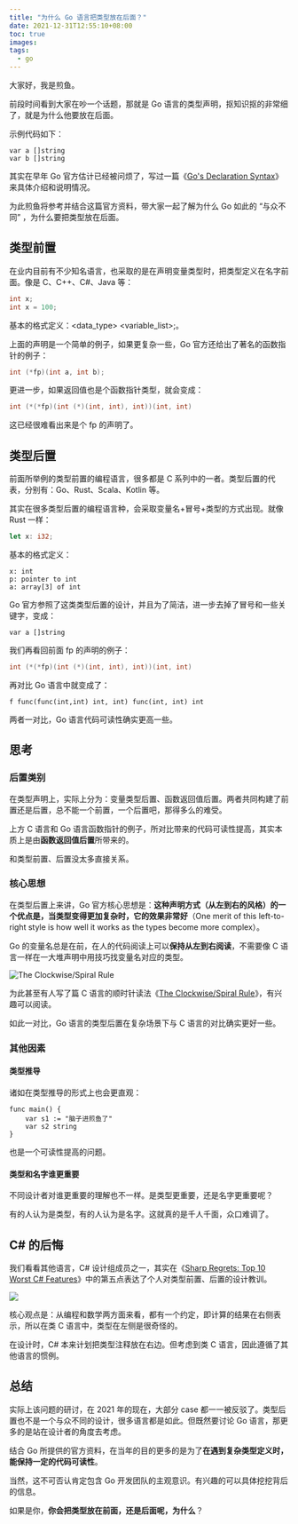 ```yaml
---
title: "为什么 Go 语言把类型放在后面？"
date: 2021-12-31T12:55:10+08:00
toc: true
images:
tags: 
  - go
---
```


大家好，我是煎鱼。

前段时间看到大家在吵一个话题，那就是 Go 语言的类型声明，抠知识抠的非常细了，就是为什么他要放在后面。

示例代码如下：

```golang
var a []string
var b []string
```

其实在早年 Go 官方估计已经被问烦了，写过一篇《[Go's Declaration Syntax](https://go.dev/blog/declaration-syntax "Go's Declaration Syntax")》来具体介绍和说明情况。

为此煎鱼将参考并结合这篇官方资料，带大家一起了解为什么 Go 如此的 “与众不同” ，为什么要把类型放在后面。

## 类型前置

在业内目前有不少知名语言，也采取的是在声明变量类型时，把类型定义在名字前面。像是 C、C++、C#、Java 等：

```c
int x;
int x = 100;
```

基本的格式定义：<data_type> <variable_list>;。

上面的声明是一个简单的例子，如果更复杂一些，Go 官方还给出了著名的函数指针的例子：

```c
int (*fp)(int a, int b);
```

更进一步，如果返回值也是个函数指针类型，就会变成：

```c
int (*(*fp)(int (*)(int, int), int))(int, int)
```

这已经很难看出来是个 fp 的声明了。

## 类型后置

前面所举例的类型前置的编程语言，很多都是 C 系列中的一者。类型后置的代表，分别有：Go、Rust、Scala、Kotlin 等。

其实在很多类型后置的编程语言种，会采取变量名+冒号+类型的方式出现。就像 Rust 一样：

```rust
let x: i32;
```

基本的格式定义：

```
x: int
p: pointer to int
a: array[3] of int
```

Go 官方参照了这类类型后置的设计，并且为了简洁，进一步去掉了冒号和一些关键字，变成：

```golang
var a []string
```

我们再看回前面 fp 的声明的例子：

```c
int (*(*fp)(int (*)(int, int), int))(int, int)
```

再对比 Go 语言中就变成了：

```golang
f func(func(int,int) int, int) func(int, int) int
```

两者一对比，Go 语言代码可读性确实更高一些。

## 思考

### 后置类别

在类型声明上，实际上分为：变量类型后置、函数返回值后置。两者共同构建了前置还是后置，总不能一个前置，一个后置吧，那得多么的难受。

上方 C 语言和 Go 语言函数指针的例子，所对比带来的代码可读性提高，其实本质上是由**函数返回值后置**所带来的。

和类型前置、后置没太多直接关系。

### 核心思想

在类型后置上来讲，Go 官方核心思想是：**这种声明方式（从左到右的风格）的一个优点是，当类型变得更加复杂时，它的效果非常好**（One merit of this left-to-right style is how well it works as the types become more complex）。

Go 的变量名总是在前，在人的代码阅读上可以**保持从左到右阅读**，不需要像 C 语言一样在一大堆声明中用技巧找变量名对应的类型。

![The Clockwise/Spiral Rule](https://files.mdnice.com/user/3610/b025d274-ae83-404c-8072-2776cd790708.png)

为此甚至有人写了篇 C 语言的顺时针读法《[The Clockwise/Spiral Rule](http://c-faq.com/decl/spiral.anderson.html "The Clockwise/Spiral Rule")》，有兴趣可以阅读。

如此一对比，Go 语言的类型后置在复杂场景下与 C 语言的对比确实更好一些。

### 其他因素

#### 类型推导

诸如在类型推导的形式上也会更直观：

```golang
func main() {
    var s1 := "脑子进煎鱼了"
    var s2 string
}
```

也是一个可读性提高的问题。

#### 类型和名字谁更重要

不同设计者对谁更重要的理解也不一样。是类型更重要，还是名字更重要呢？

有的人认为是类型，有的人认为是名字。这就真的是千人千面，众口难调了。

## C# 的后悔

我们看看其他语言，C# 设计组成员之一，其实在《[Sharp Regrets: Top 10 Worst C# Features](https://www.informit.com/articles/article.aspx?p=2425867 "Sharp Regrets: Top 10 Worst C# Features")》中的第五点表达了个人对类型前置、后置的设计教训。


![](https://files.mdnice.com/user/3610/6d5665b7-125f-4202-8742-c11c433566d7.png)

核心观点是：从编程和数学两方面来看，都有一个约定，即计算的结果在右侧表示，所以在类 C 语言中，类型在左侧是很奇怪的。

在设计时，C# 本来计划把类型注释放在右边。但考虑到类 C 语言，因此遵循了其他语言的惯例。


## 总结

实际上该问题的研讨，在 2021 年的现在，大部分 case 都一一被反驳了。类型后置也不是一个与众不同的设计，很多语言都是如此。但既然要讨论 Go 语言，那更多的是站在设计者的角度去考虑。

结合 Go 所提供的官方资料，在当年的目的更多的是为了**在遇到复杂类型定义时，能保持一定的代码可读性**。

当然，这不可否认肯定包含 Go 开发团队的主观意识。有兴趣的可以具体挖挖背后的信息。

如果是你，**你会把类型放在前面，还是后面呢，为什么**？